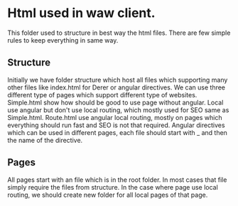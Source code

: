 # Html used in waw client.
This folder used to structure in best way the html files. There are few simple rules to keep everything in same way.

## Structure
Initially we have folder structure which host all files which supporting many other files like index.html for Derer or angular directives. We can use three different type of pages which support different type of websites. Simple.html show how should be good to use page without angular. Local use angular but don't use local routing, which mostly used for SEO same as Simple.html. Route.html use angular local routing, mostly on pages which everything should run fast and SEO is not that required. Angular directives which can be used in different pages, each file should start with _ and then the name of the directive.

## Pages
All pages start with an file which is in the root folder. In most cases that file simply require the files from structure. In the case where page use local routing, we should create new folder for all local pages of that page.